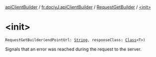 [apiClientBuilder](../../index.md) / [fr.docjyJ.apiClientBuilder](../index.md) / [RequestGetBuilder](index.md) / [&lt;init&gt;](./-init-.md)

# &lt;init&gt;

`RequestGetBuilder(endPointUrl: `[`String`](https://kotlinlang.org/api/latest/jvm/stdlib/kotlin/-string/index.html)`, responseClass: `[`Class`](https://docs.oracle.com/javase/6/docs/api/java/lang/Class.html)`<T>)`

Signals that an error was reached during the request to the server.


